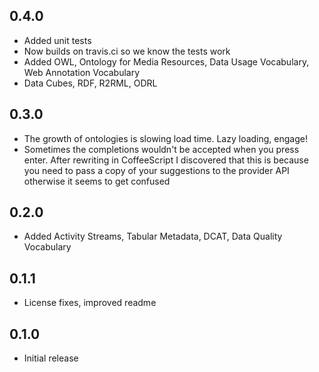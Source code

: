 ## 0.4.0
* Added unit tests
* Now builds on travis.ci so we know the tests work
* Added OWL, Ontology for Media Resources, Data Usage Vocabulary, Web Annotation Vocabulary
* Data Cubes, RDF, R2RML, ODRL

## 0.3.0
* The growth of ontologies is slowing load time. Lazy loading, engage!
* Sometimes the completions wouldn't be accepted when you press enter. After rewriting in CoffeeScript I discovered that this is because you need to pass a copy of your suggestions to the provider API otherwise it seems to get confused

## 0.2.0
* Added Activity Streams, Tabular Metadata, DCAT, Data Quality Vocabulary

## 0.1.1
* License fixes, improved readme

## 0.1.0
* Initial release
